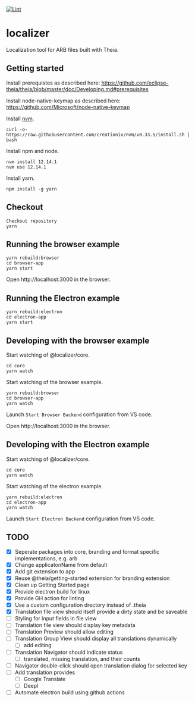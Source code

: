 [![Lint](https://github.com/alxflam/localizer/actions/workflows/lint.yml/badge.svg)](https://github.com/alxflam/localizer/actions/workflows/lint.yml)

# localizer
Localization tool for ARB files built with Theia.

## Getting started

Install prerequistes as described here: https://github.com/eclipse-theia/theia/blob/master/doc/Developing.md#prerequisites

Install node-native-keymap as described here: https://github.com/Microsoft/node-native-keymap

Install [nvm](https://github.com/creationix/nvm#install-script).

    curl -o- https://raw.githubusercontent.com/creationix/nvm/v0.33.5/install.sh | bash

Install npm and node.

    nvm install 12.14.1
    nvm use 12.14.1

Install yarn.

    npm install -g yarn

## Checkout

    Checkout repository
    yarn 

## Running the browser example

    yarn rebuild:browser
    cd browser-app
    yarn start

Open http://localhost:3000 in the browser.

## Running the Electron example

    yarn rebuild:electron
    cd electron-app
    yarn start

## Developing with the browser example

Start watching of @localizer/core.

    cd core
    yarn watch

Start watching of the browser example.

    yarn rebuild:browser
    cd browser-app
    yarn watch

Launch `Start Browser Backend` configuration from VS code.

Open http://localhost:3000 in the browser.

## Developing with the Electron example

Start watching of @localizer/core.

    cd core
    yarn watch

Start watching of the electron example.

    yarn rebuild:electron
    cd electron-app
    yarn watch

Launch `Start Electron Backend` configuration from VS code.

##  TODO

- [X] Seperate packages into core, branding and format specific implementations, e.g. arb
- [X] Change applicatonName from default
- [X] Add git extension to app
- [X] Reuse @theia/getting-started extension for branding extension
- [X] Clean up Getting Started page
- [X] Provide electron build for linux
- [X] Provide GH action for linting
- [X] Use a custom configuration drectory instead of .theia
- [X] Translation file view should itself provide a dirty state and be saveable
- [ ] Styling for input fields in file view
- [ ] Translation file view should display key metadata
- [ ] Translation Preview should allow editing
- [ ] Translation Group View should display all translations dynamically
    - [ ] add editing
- [ ] Translation Navigator should indicate status
    - [ ] translated, missing translation, and their counts
- [ ] Navigator double-click should open translation dialog for selected key
- [ ] Add translation provides
    - [ ] Google Translate
    - [ ] Deepl
- [ ] Automate electron build using github actions
